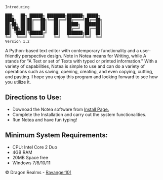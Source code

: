 
```
Introducing

███╗   ██╗ ██████╗ ████████╗███████╗ █████╗ 
████╗  ██║██╔═══██╗╚══██╔══╝██╔════╝██╔══██╗
██╔██╗ ██║██║   ██║   ██║   █████╗  ███████║
██║╚██╗██║██║   ██║   ██║   ██╔══╝  ██╔══██║
██║ ╚████║╚██████╔╝   ██║   ███████╗██║  ██║
╚═╝  ╚═══╝ ╚═════╝    ╚═╝   ╚══════╝╚═╝  ╚═╝
Version 1.2
```
A Python-based text editor with contemporary functionality and a user-friendly perspective design. Note in Notea means for Writing, while A stands for "A Text or set of Texts with typed or printed information." With a variety of capabilities, Notea is simple to use and can do a variety of operations such as saving, opening, creating, and even copying, cutting, and pasting. I hope you enjoy this program and looking forward to see how you utilize it.

## Directions to Use:
- Downoad the Notea software from [Install Page.](https://drive.google.com/file/d/17oIU7RJU1AIBMjimXXbw0vZ_X4sn4mXY/view?usp=sharing)
- Complete the Installation and carry out the system functionalities.
- Run Notea and have fun typing!

## Minimum System Requirements:
- CPU: Intel Core 2 Duo
- 4GB RAM
- 20MB Space free
- Windows 7/8/10/11

© Dragon Realms - [Ravanger101](https://github.com/Ravanger101)


